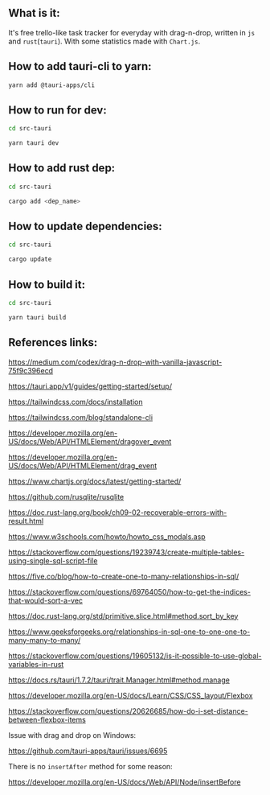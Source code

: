 ## What is it:

It's free trello-like task tracker for everyday with drag-n-drop,
written in `js` and `rust`(`tauri`). With some statistics made with `Chart.js`.

## How to add tauri-cli to yarn:

```sh
yarn add @tauri-apps/cli
```

## How to run for dev:

```bash
cd src-tauri
```

```bash
yarn tauri dev
```

## How to add rust dep:

```bash
cd src-tauri
```

```bash
cargo add <dep_name>
```

## How to update dependencies:

```sh
cd src-tauri
```

```sh
cargo update
```

## How to build it:

```sh
cd src-tauri
```

```bash
yarn tauri build
```

## References links:

https://medium.com/codex/drag-n-drop-with-vanilla-javascript-75f9c396ecd

https://tauri.app/v1/guides/getting-started/setup/

https://tailwindcss.com/docs/installation

https://tailwindcss.com/blog/standalone-cli

https://developer.mozilla.org/en-US/docs/Web/API/HTMLElement/dragover_event

https://developer.mozilla.org/en-US/docs/Web/API/HTMLElement/drag_event

https://www.chartjs.org/docs/latest/getting-started/

https://github.com/rusqlite/rusqlite

https://doc.rust-lang.org/book/ch09-02-recoverable-errors-with-result.html

https://www.w3schools.com/howto/howto_css_modals.asp

https://stackoverflow.com/questions/19239743/create-multiple-tables-using-single-sql-script-file

https://five.co/blog/how-to-create-one-to-many-relationships-in-sql/

https://stackoverflow.com/questions/69764050/how-to-get-the-indices-that-would-sort-a-vec

https://doc.rust-lang.org/std/primitive.slice.html#method.sort_by_key

https://www.geeksforgeeks.org/relationships-in-sql-one-to-one-one-to-many-many-to-many/

https://stackoverflow.com/questions/19605132/is-it-possible-to-use-global-variables-in-rust

https://docs.rs/tauri/1.7.2/tauri/trait.Manager.html#method.manage

https://developer.mozilla.org/en-US/docs/Learn/CSS/CSS_layout/Flexbox

https://stackoverflow.com/questions/20626685/how-do-i-set-distance-between-flexbox-items

Issue with drag and drop on Windows:

https://github.com/tauri-apps/tauri/issues/6695

There is no `insertAfter` method for some reason:

https://developer.mozilla.org/en-US/docs/Web/API/Node/insertBefore